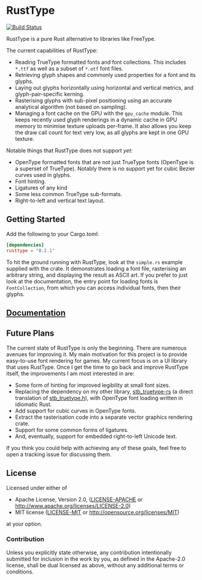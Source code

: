 # RustType

[![Build Status](https://travis-ci.org/dylanede/rusttype.svg?branch=master)](https://travis-ci.org/dylanede/rusttype)

RustType is a pure Rust alternative to libraries like FreeType.

The current capabilities of RustType:

* Reading TrueType formatted fonts and font collections. This includes `*.ttf`
  as well as a subset of `*.otf` font files.
* Retrieving glyph shapes and commonly used properties for a font and its glyphs.
* Laying out glyphs horizontally using horizontal and vertical metrics, and
  glyph-pair-specific kerning.
* Rasterising glyphs with sub-pixel positioning using an accurate analytical
  algorithm (not based on sampling).
* Managing a font cache on the GPU with the `gpu_cache` module. This keeps
  recently used glyph renderings
  in a dynamic cache in GPU memory to minimise texture uploads per-frame. It
  also allows you keep the draw call count for text very low, as all glyphs are
  kept in one GPU texture.

Notable things that RustType does not support *yet*:

* OpenType formatted fonts that are not just TrueType fonts (OpenType is a
  superset of TrueType). Notably there is no support yet for cubic Bezier curves
  used in glyphs.
* Font hinting.
* Ligatures of any kind
* Some less common TrueType sub-formats.
* Right-to-left and vertical text layout.

## Getting Started

Add the following to your Cargo.toml:

```toml
[dependencies]
rusttype = "0.2.1"
```

To hit the ground running with RustType, look at the `simple.rs` example
supplied with the crate. It demonstrates loading a font file, rasterising an
arbitrary string, and displaying the result as ASCII art. If you prefer to just
look at the documentation, the entry point for loading fonts is
`FontCollection`, from which you can access individual fonts, then their glyphs.

## [Documentation](https://dylanede.github.io/rusttype)

## Future Plans

The current state of RustType is only the beginning. There are numerous avenues
for improving it. My main motivation for this project is to provide easy-to-use
font rendering for games. My current focus is on a UI library that uses RustType.
Once I get the time to go back and improve RustType itself, the improvements I
am most interested in are:

* Some form of hinting for improved legibility at small font sizes.
* Replacing the dependency on my other library,
  [stb_truetype-rs](https://github.com/dylanede/stb_truetype-rs)
  (a direct translation of [stb_truetype.h](https://github.com/nothings/stb/blob/master/stb_truetype.h)),
  with OpenType font loading written in idiomatic Rust.
* Add support for cubic curves in OpenType fonts.
* Extract the rasterisation code into a separate vector graphics rendering crate.
* Support for some common forms of ligatures.
* And, eventually, support for embedded right-to-left Unicode text.

If you think you could help with achieving any of these goals, feel free to open
a tracking issue for discussing them.

## License

Licensed under either of

 * Apache License, Version 2.0, ([LICENSE-APACHE](LICENSE-APACHE) or
   http://www.apache.org/licenses/LICENSE-2.0)
 * MIT license ([LICENSE-MIT](LICENSE-MIT) or
   http://opensource.org/licenses/MIT)

at your option.

### Contribution

Unless you explicitly state otherwise, any contribution intentionally submitted
for inclusion in the work by you, as defined in the Apache-2.0 license, shall be
dual licensed as above, without any additional terms or conditions.
